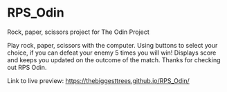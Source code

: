 # RPS_Odin
Rock, paper, scissors project for The Odin Project

Play rock, paper, scissors with the computer. Using buttons to select your choice, if you can defeat your enemy 5 times you will win! Displays score and keeps you updated on the outcome of the match. Thanks for checking out RPS Odin.

Link to live preview:
https://thebiggesttrees.github.io/RPS_Odin/

